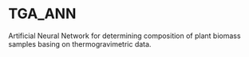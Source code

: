 # TGA_ANN
Artificial Neural Network for determining composition of plant biomass samples basing on thermogravimetric data.
